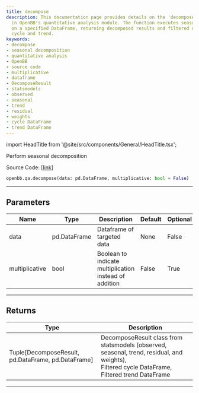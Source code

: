 ```yaml
---
title: decompose
description: This documentation page provides details on the 'decompose' function
  in OpenBB's quantitative analysis module. The function executes seasonal decomposition
  on a specified DataFrame, returning decomposed results and filtered dataframes for
  cycle and trend.
keywords:
- decompose
- seasonal decomposition
- quantitative analysis
- OpenBB
- source code
- multiplicative
- dataframe
- DecomposeResult
- statsmodels
- observed
- seasonal
- trend
- residual
- weights
- cycle DataFrame
- trend DataFrame
---
```


import HeadTitle from '@site/src/components/General/HeadTitle.tsx';

<HeadTitle title="decompose - Qa - Reference | OpenBB SDK Docs" />

Perform seasonal decomposition

Source Code: [[link](https://github.com/OpenBB-finance/OpenBBTerminal/tree/main/openbb_terminal/common/quantitative_analysis/qa_model.py#L46)]

```python
openbb.qa.decompose(data: pd.DataFrame, multiplicative: bool = False)
```

---

## Parameters

| Name | Type | Description | Default | Optional |
| ---- | ---- | ----------- | ------- | -------- |
| data | pd.DataFrame | Dataframe of targeted data | None | False |
| multiplicative | bool | Boolean to indicate multiplication instead of addition | False | True |


---

## Returns

| Type | Description |
| ---- | ----------- |
| Tuple[DecomposeResult, pd.DataFrame, pd.DataFrame] | DecomposeResult class from statsmodels (observed, seasonal, trend, residual, and weights),<br/>Filtered cycle DataFrame,<br/>Filtered trend DataFrame |
---
